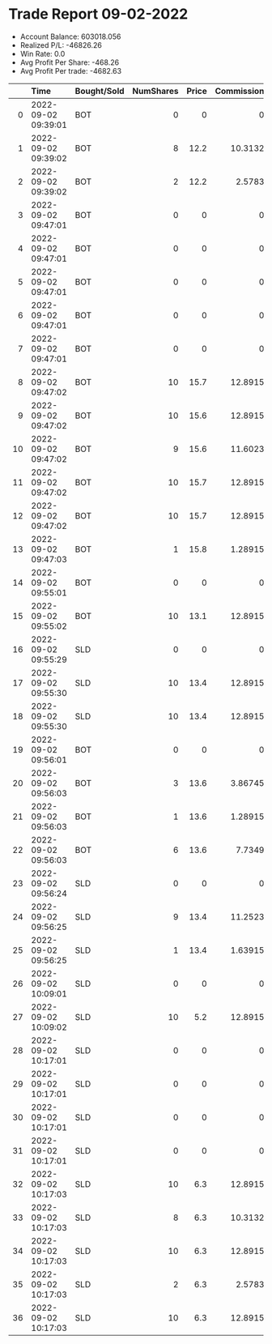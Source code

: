 # Trade Report 09-02-2022
- Account Balance: 603018.056
- Realized P/L: -46826.26
- Win Rate: 0.0
- Avg Profit Per Share: -468.26
- Avg Profit Per trade: -4682.63

|    | Time                | Bought/Sold   |   NumShares |   Price |   Commission |   RealizedPL | Name                  |
|---:|:--------------------|:--------------|------------:|--------:|-------------:|-------------:|:----------------------|
|  0 | 2022-09-02 09:39:01 | BOT           |           0 |     0   |      0       |        0     | Long Pointer 003 DB   |
|  1 | 2022-09-02 09:39:02 | BOT           |           8 |    12.2 |     10.3132  |        0     | Shares of SPX 3980.0C |
|  2 | 2022-09-02 09:39:02 | BOT           |           2 |    12.2 |      2.5783  |        0     | Shares of SPX 3980.0C |
|  3 | 2022-09-02 09:47:01 | BOT           |           0 |     0   |      0       |        0     | Long Shepard 003 DB   |
|  4 | 2022-09-02 09:47:01 | BOT           |           0 |     0   |      0       |        0     | Long Pointer 009 DB   |
|  5 | 2022-09-02 09:47:01 | BOT           |           0 |     0   |      0       |        0     | Long Pointer 003 DB   |
|  6 | 2022-09-02 09:47:01 | BOT           |           0 |     0   |      0       |        0     | Long Pointer 002 DB   |
|  7 | 2022-09-02 09:47:01 | BOT           |           0 |     0   |      0       |        0     | Long Pointer 001 DB   |
|  8 | 2022-09-02 09:47:02 | BOT           |          10 |    15.7 |     12.8915  |        0     | Shares of SPX 3970.0C |
|  9 | 2022-09-02 09:47:02 | BOT           |          10 |    15.6 |     12.8915  |        0     | Shares of SPX 3970.0C |
| 10 | 2022-09-02 09:47:02 | BOT           |           9 |    15.6 |     11.6023  |        0     | Shares of SPX 3970.0C |
| 11 | 2022-09-02 09:47:02 | BOT           |          10 |    15.7 |     12.8915  |        0     | Shares of SPX 3970.0C |
| 12 | 2022-09-02 09:47:02 | BOT           |          10 |    15.7 |     12.8915  |        0     | Shares of SPX 3970.0C |
| 13 | 2022-09-02 09:47:03 | BOT           |           1 |    15.8 |      1.28915 |        0     | Shares of SPX 3970.0C |
| 14 | 2022-09-02 09:55:01 | BOT           |           0 |     0   |      0       |        0     | Long Shepard 003 DB   |
| 15 | 2022-09-02 09:55:02 | BOT           |          10 |    13.1 |     12.8915  |        0     | Shares of SPX 3970.0C |
| 16 | 2022-09-02 09:55:29 | SLD           |           0 |     0   |      0       |        0     | Long Shepard 003 DB   |
| 17 | 2022-09-02 09:55:30 | SLD           |          10 |    13.4 |     12.8915  |    -1862.45  | Shares of SPX 3970.0C |
| 18 | 2022-09-02 09:55:30 | SLD           |          10 |    13.4 |     12.8915  |    -1862.45  | Shares of SPX 3970.0C |
| 19 | 2022-09-02 09:56:01 | BOT           |           0 |     0   |      0       |        0     | Long Shepard 003 DB   |
| 20 | 2022-09-02 09:56:03 | BOT           |           3 |    13.6 |      3.86745 |        0     | Shares of SPX 3970.0C |
| 21 | 2022-09-02 09:56:03 | BOT           |           1 |    13.6 |      1.28915 |        0     | Shares of SPX 3970.0C |
| 22 | 2022-09-02 09:56:03 | BOT           |           6 |    13.6 |      7.7349  |        0     | Shares of SPX 3970.0C |
| 23 | 2022-09-02 09:56:24 | SLD           |           0 |     0   |      0       |        0     | Long Shepard 003 DB   |
| 24 | 2022-09-02 09:56:25 | SLD           |           9 |    13.4 |     11.2523  |    -1381.25  | Shares of SPX 3970.0C |
| 25 | 2022-09-02 09:56:25 | SLD           |           1 |    13.4 |      1.63915 |     -153.862 | Shares of SPX 3970.0C |
| 26 | 2022-09-02 10:09:01 | SLD           |           0 |     0   |      0       |        0     | Long Pointer 003 DB   |
| 27 | 2022-09-02 10:09:02 | SLD           |          10 |     5.2 |     12.8915  |    -7025.78  | Shares of SPX 3980.0C |
| 28 | 2022-09-02 10:17:01 | SLD           |           0 |     0   |      0       |        0     | Long Pointer 002 DB   |
| 29 | 2022-09-02 10:17:01 | SLD           |           0 |     0   |      0       |        0     | Long Pointer 001 DB   |
| 30 | 2022-09-02 10:17:01 | SLD           |           0 |     0   |      0       |        0     | Long Pointer 009 DB   |
| 31 | 2022-09-02 10:17:01 | SLD           |           0 |     0   |      0       |        0     | Long Pointer 003 DB   |
| 32 | 2022-09-02 10:17:03 | SLD           |          10 |     6.3 |     12.8915  |    -8635.12  | Shares of SPX 3970.0C |
| 33 | 2022-09-02 10:17:03 | SLD           |           8 |     6.3 |     10.3132  |    -6908.09  | Shares of SPX 3970.0C |
| 34 | 2022-09-02 10:17:03 | SLD           |          10 |     6.3 |     12.8915  |    -8635.12  | Shares of SPX 3970.0C |
| 35 | 2022-09-02 10:17:03 | SLD           |           2 |     6.3 |      2.5783  |    -1727.02  | Shares of SPX 3970.0C |
| 36 | 2022-09-02 10:17:03 | SLD           |          10 |     6.3 |     12.8915  |    -8635.12  | Shares of SPX 3970.0C |